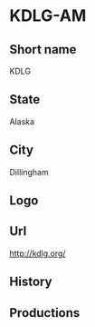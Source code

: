 # KDLG-AM

## Short name

KDLG

## State

Alaska

## City

Dillingham

## Logo



## Url

http://kdlg.org/

## History



## Productions



